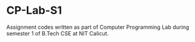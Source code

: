 # CP-Lab-S1

Assignment codes written as part of Computer Programming Lab during semester 1 of B.Tech CSE at NIT Calicut.
